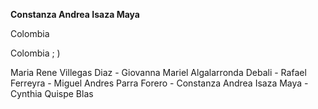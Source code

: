 **Constanza Andrea Isaza Maya**

Colombia

Colombia ; ) 

Maria Rene Villegas Diaz - Giovanna Mariel Algalarronda Debali - Rafael Ferreyra - Miguel Andres Parra Forero  -  Constanza Andrea Isaza Maya  - Cynthia Quispe Blas